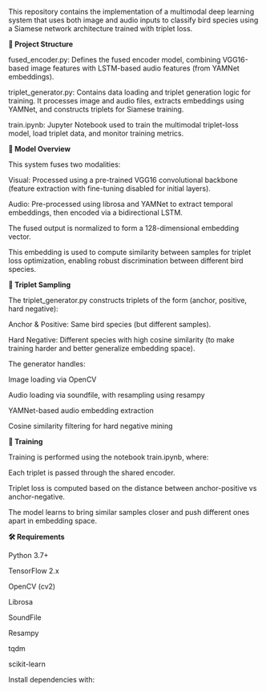 This repository contains the implementation of a multimodal deep learning system that uses both image and audio inputs to classify bird species using a Siamese network architecture trained with triplet loss.

**📁 Project Structure**

fused_encoder.py: Defines the fused encoder model, combining VGG16-based image features with LSTM-based audio features (from YAMNet embeddings).

triplet_generator.py: Contains data loading and triplet generation logic for training. It processes image and audio files, extracts embeddings using YAMNet, and constructs triplets for Siamese training.

train.ipynb: Jupyter Notebook used to train the multimodal triplet-loss model, load triplet data, and monitor training metrics.

**🚀 Model Overview**

This system fuses two modalities:

Visual: Processed using a pre-trained VGG16 convolutional backbone (feature extraction with fine-tuning disabled for initial layers).

Audio: Pre-processed using librosa and YAMNet to extract temporal embeddings, then encoded via a bidirectional LSTM.

The fused output is normalized to form a 128-dimensional embedding vector.

This embedding is used to compute similarity between samples for triplet loss optimization, enabling robust discrimination between different bird species.

**🔁 Triplet Sampling**

The triplet_generator.py constructs triplets of the form (anchor, positive, hard negative):

Anchor & Positive: Same bird species (but different samples).

Hard Negative: Different species with high cosine similarity (to make training harder and better generalize embedding space).

The generator handles:

Image loading via OpenCV

Audio loading via soundfile, with resampling using resampy

YAMNet-based audio embedding extraction

Cosine similarity filtering for hard negative mining

**🧪 Training**

Training is performed using the notebook train.ipynb, where:

Each triplet is passed through the shared encoder.

Triplet loss is computed based on the distance between anchor-positive vs anchor-negative.

The model learns to bring similar samples closer and push different ones apart in embedding space.

**🛠 Requirements**

Python 3.7+

TensorFlow 2.x

OpenCV (cv2)

Librosa

SoundFile

Resampy

tqdm

scikit-learn

Install dependencies with:
